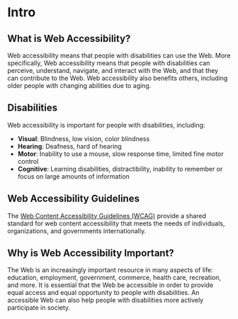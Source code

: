 # Intro

## What is Web Accessibility?

Web accessibility means that people with disabilities can use the Web. More specifically, Web accessibility means that people with disabilities can perceive, understand, navigate, and interact with the Web, and that they can contribute to the Web. Web accessibility also benefits others, including older people with changing abilities due to aging.

## Disabilities

Web accessibility is important for people with disabilities, including:

- **Visual**: Blindness, low vision, color blindness
- **Hearing**: Deafness, hard of hearing
- **Motor**: Inability to use a mouse, slow response time, limited fine motor control
- **Cognitive**: Learning disabilities, distractibility, inability to remember or focus on large amounts of information

## Web Accessibility Guidelines

The [Web Content Accessibility Guidelines (WCAG)](https://www.w3.org/WAI/standards-guidelines/wcag/) provide a shared standard for web content accessibility that meets the needs of individuals, organizations, and governments internationally.

## Why is Web Accessibility Important?

The Web is an increasingly important resource in many aspects of life: education, employment, government, commerce, health care, recreation, and more. It is essential that the Web be accessible in order to provide equal access and equal opportunity to people with disabilities. An accessible Web can also help people with disabilities more actively participate in society.
